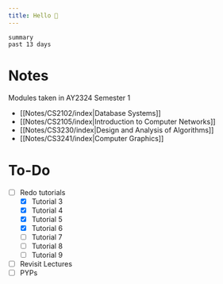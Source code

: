 ```yaml
---
title: Hello 👋
---
```

``` toggl
summary
past 13 days
```
# Notes
Modules taken in AY2324 Semester 1

- [[Notes/CS2102/index|Database Systems]]
- [[Notes/CS2105/index|Introduction to Computer Networks]]
- [[Notes/CS3230/index|Design and Analysis of Algorithms]]
- [[Notes/CS3241/index|Computer Graphics]]

# To-Do
- [ ] Redo tutorials
	- [x] Tutorial 3
	- [x] Tutorial 4
	- [x] Tutorial 5
	- [x] Tutorial 6
	- [ ] Tutorial 7
	- [ ] Tutorial 8
	- [ ] Tutorial 9
- [ ] Revisit Lectures
- [ ] PYPs
